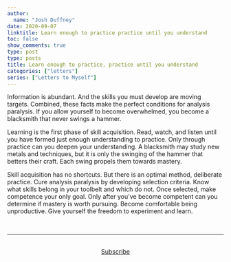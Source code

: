 ```yaml
---
author:
  name: "Josh Duffney"
date: 2020-09-07
linktitle: Learn enough to practice practice until you understand
toc: false
show_comments: true
type: post
type: posts
title: Learn enough to practice, practice until you understand
categories: ["letters"]
series: ["Letters to Myself"]
---
```


Information is abundant. And the skills you must develop are moving targets. Combined, these facts make the perfect conditions for analysis paralysis. If you allow yourself to become overwhelmed, you become a blacksmith that never swings a hammer.

Learning is the first phase of skill acquisition. Read, watch, and listen until you have formed just enough understanding to practice. Only through practice can you deepen your understanding. A blacksmith may study new metals and techniques, but it is only the swinging of the hammer that betters their craft. Each swing propels them towards mastery.

Skill acquisition has no shortcuts. But there is an optimal method, deliberate practice. Cure analysis paralysis by developing selection criteria. Know what skills belong in your toolbelt and which do not. Once selected, make competence your only goal. Only after you've become competent can you determine if mastery is worth pursuing. Become comfortable being unproductive. Give yourself the freedom to experiment and learn.

<br>

---

<br>

<div align="center">
<a href="https://share.mailbrew.com/joshduffney/the-duffney-digest-8iwj7ZGKXGjn">Subscribe</a>
</div>

<br>